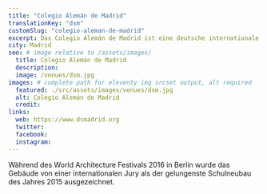 ```yaml
---
title: "Colegio Alemán de Madrid"
translationKey: "dsm"
customSlug: "colegio-aleman-de-madrid"
excerpt: Das Colegio Alemán de Madrid ist eine deutsche internationale Schule, gegründet im Jahr 1896. Der Neubau wurde im Sommer 2015 fertiggestellt.
city: Madrid
seo: # image relative to /assets/images/
  title: Colegio Alemán de Madrid
  description:
  image: /venues/dsm.jpg
images: # complete path for eleventy img srcset output, alt required
  featured: ./src/assets/images/venues/dsm.jpg
  alt: Colegio Alemán de Madrid
  credit:
links:
  web: https://www.dsmadrid.org
  twitter:
  facebook:
  instagram:
---
```


Während des World Architecture Festivals 2016 in Berlin wurde das Gebäude von einer internationalen Jury als der gelungenste Schulneubau des Jahres 2015 ausgezeichnet.

